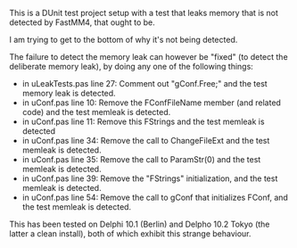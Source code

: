 This is a DUnit test project setup with a test that leaks memory that is not detected by FastMM4, that ought to be.  

I am trying to get to the bottom of why it's not being detected.

The failure to detect the memory leak can however  be "fixed" (to  detect the deliberate memory leak), 
by doing any one of the following things:
- in uLeakTests.pas line 27: Comment out "gConf.Free;" and the test memory leak is detected.
- in uConf.pas line 10: Remove the FConfFileName member (and related code) and the test memleak is detected.
- in uConf.pas line 11: Remove this FStrings and the test memleak is detected
- in uConf.pas line 34: Remove the call to ChangeFileExt and the test memleak is detected.
- in uConf.pas line 35: Remove the call to ParamStr(0) and the test memleak is detected.
- in uConf.pas line 39: Remove the "FStrings" initialization, and the test memleak is detected.
- in uConf.pas line 54: Remove the call to gConf that initializes FConf, and the test memleak is detected.

This has been tested on Delphi 10.1 (Berlin) and Delpho 10.2 Tokyo (the latter a clean install), both of which 
exhibit this strange behaviour.
